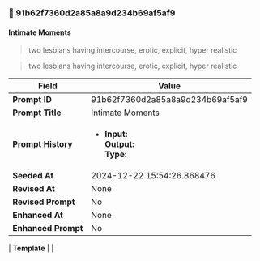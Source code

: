 

### 📜 91b62f7360d2a85a8a9d234b69af5af9

#### Intimate Moments

> two lesbians having intercourse, erotic, explicit, hyper realistic

> two lesbians having intercourse, erotic, explicit, hyper realistic

| Field          | Value                                                                                                                                                                      |
|----------------|----------------------------------------------------------------------------------------------------------------------------------------------------------------------------|
| **Prompt ID**  | 91b62f7360d2a85a8a9d234b69af5af9                                                                                                                                                            |
| **Prompt Title**  | Intimate Moments                                                                                                                                                            |
| **Prompt History** | <ul><li>**Input:**  <br> **Output:**  <br> **Type:** </li></ul> |
| **Seeded At** | 2024-12-22 15:54:26.868476                                                                                                                                                   |
| **Revised At** | None                                                                                                                                                   |
| **Revised Prompt** | No                                                                                                                                                                      |
| **Enhanced At** | None                                                                                                                                                  |
| **Enhanced Prompt** | No                                                                                                                                                                    |

| **Template**   |                                                                                                                                            |




